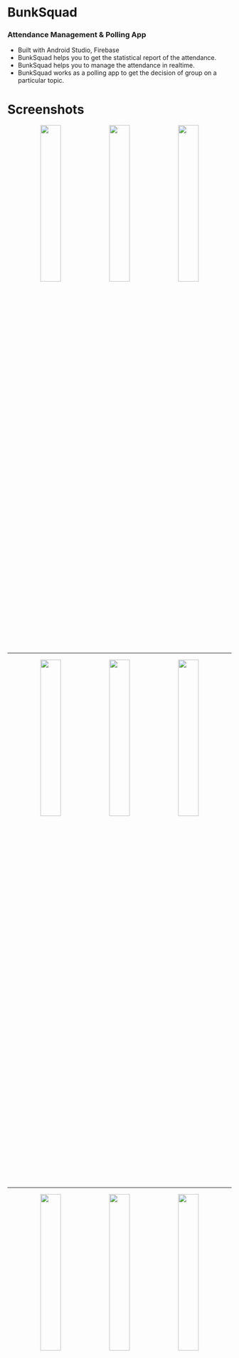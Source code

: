 # BunkSquad
### Attendance Management & Polling App
- Built with Android Studio, Firebase
- BunkSquad helps you to get the statistical report of the attendance.
- BunkSquad helps you to manage the attendance in realtime.
- BunkSquad works as a polling app to get the decision of group on a particular topic.

# Screenshots
<p align="center" >
  <img src="https://a6h15hek.github.io/bunksquad-website/static/media/attendance_report.5e092d87e167fa7051a5.jpg" width="30%" />
  <img src="https://a6h15hek.github.io/bunksquad-website/static/media/attendance_manager.2f01f0f06b59ed32759e.jpg" width="30%" />
  <img src="https://a6h15hek.github.io/bunksquad-website/static/media/group_decision.8ef8128e22a17e7d84bf.jpg" width="30%" />
</p>

---

<p align="center">
  <img src="https://a6h15hek.github.io/bunksquad-website/static/media/add_task.8efc0beafdb5a3d6d762.jpg" width="30%" />
  <img src="https://a6h15hek.github.io/bunksquad-website/static/media/attendance_calcuator.af1921bc4c3d3d40b97e.jpg" width="30%" />
  <img src="https://a6h15hek.github.io/bunksquad-website/static/media/create_poll.9ae12bc12aea0ed3a574.jpg" width="30%" />
</p>

---

<p align="center">
  <img src="https://a6h15hek.github.io/bunksquad-website/static/media/groupdecision_dashboard.9f43144b488ac4b44d5b.jpg" width="30%" />
  <img src="https://a6h15hek.github.io/bunksquad-website/static/media/poll_report.f35112811b2cd2af8bdf.jpg" width="30%" />
  <img src="https://a6h15hek.github.io/bunksquad-website/static/media/profile.b700f01e767ebaf32a47.jpg" width="30%" />
</p>
